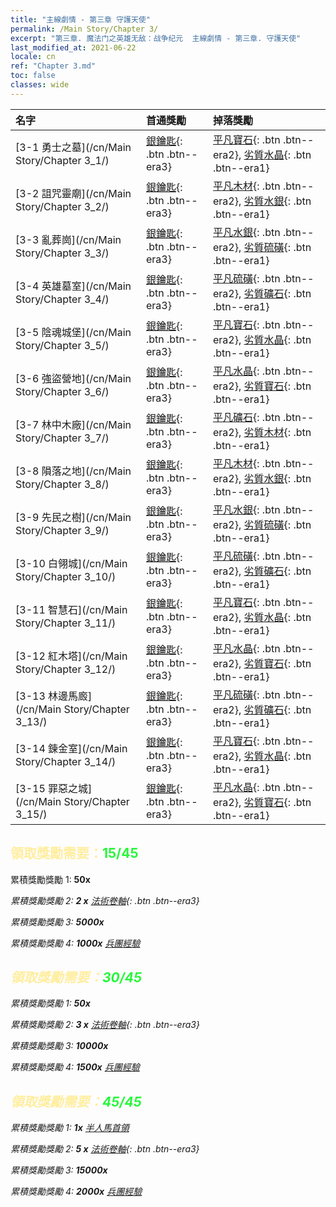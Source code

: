 ```yaml
---
title: "主線劇情 - 第三章 守護天使"
permalink: /Main Story/Chapter 3/
excerpt: "第三章. 魔法门之英雄无敌：战争纪元  主線劇情 - 第三章. 守護天使"
last_modified_at: 2021-06-22
locale: cn
ref: "Chapter 3.md"
toc: false
classes: wide
---
```


  | 名字 |  首通獎勵 | 掉落獎勵 |
  |:------------|:------------|:------------| 
  | [3-1 勇士之墓](/cn/Main Story/Chapter 3_1/) | [銀鑰匙](/cn/Items/con_693/){: .btn .btn--era3} | [平凡寶石](/cn/Items/mat_10/){: .btn .btn--era2}, [劣質水晶](/cn/Items/mat_5/){: .btn .btn--era1} |
  | [3-2 詛咒靈廟](/cn/Main Story/Chapter 3_2/) | [銀鑰匙](/cn/Items/con_693/){: .btn .btn--era3} | [平凡木材](/cn/Items/mat_7/){: .btn .btn--era2}, [劣質水銀](/cn/Items/mat_2/){: .btn .btn--era1} |
  | [3-3 亂葬崗](/cn/Main Story/Chapter 3_3/) | [銀鑰匙](/cn/Items/con_693/){: .btn .btn--era3} | [平凡水銀](/cn/Items/mat_8/){: .btn .btn--era2}, [劣質硫磺](/cn/Items/mat_3/){: .btn .btn--era1} |
  | [3-4 英雄墓室](/cn/Main Story/Chapter 3_4/) | [銀鑰匙](/cn/Items/con_693/){: .btn .btn--era3} | [平凡硫磺](/cn/Items/mat_9/){: .btn .btn--era2}, [劣質礦石](/cn/Items/mat_1/){: .btn .btn--era1} |
  | [3-5 陰魂城堡](/cn/Main Story/Chapter 3_5/) | [銀鑰匙](/cn/Items/con_693/){: .btn .btn--era3} | [平凡寶石](/cn/Items/mat_10/){: .btn .btn--era2}, [劣質水晶](/cn/Items/mat_5/){: .btn .btn--era1} |
  | [3-6 強盜營地](/cn/Main Story/Chapter 3_6/) | [銀鑰匙](/cn/Items/con_693/){: .btn .btn--era3} | [平凡水晶](/cn/Items/mat_11/){: .btn .btn--era2}, [劣質寶石](/cn/Items/mat_4/){: .btn .btn--era1} |
  | [3-7 林中木廠](/cn/Main Story/Chapter 3_7/) | [銀鑰匙](/cn/Items/con_693/){: .btn .btn--era3} | [平凡礦石](/cn/Items/mat_6/){: .btn .btn--era2}, [劣質木材](/cn/Items/mat_1/){: .btn .btn--era1} |
  | [3-8 隕落之地](/cn/Main Story/Chapter 3_8/) | [銀鑰匙](/cn/Items/con_693/){: .btn .btn--era3} | [平凡木材](/cn/Items/mat_7/){: .btn .btn--era2}, [劣質水銀](/cn/Items/mat_2/){: .btn .btn--era1} |
  | [3-9 先民之樹](/cn/Main Story/Chapter 3_9/) | [銀鑰匙](/cn/Items/con_693/){: .btn .btn--era3} | [平凡水銀](/cn/Items/mat_8/){: .btn .btn--era2}, [劣質硫磺](/cn/Items/mat_3/){: .btn .btn--era1} |
  | [3-10 白翎城](/cn/Main Story/Chapter 3_10/) | [銀鑰匙](/cn/Items/con_693/){: .btn .btn--era3} | [平凡硫磺](/cn/Items/mat_9/){: .btn .btn--era2}, [劣質礦石](/cn/Items/mat_1/){: .btn .btn--era1} |
  | [3-11 智慧石](/cn/Main Story/Chapter 3_11/) | [銀鑰匙](/cn/Items/con_693/){: .btn .btn--era3} | [平凡寶石](/cn/Items/mat_10/){: .btn .btn--era2}, [劣質水晶](/cn/Items/mat_5/){: .btn .btn--era1} |
  | [3-12 紅木塔](/cn/Main Story/Chapter 3_12/) | [銀鑰匙](/cn/Items/con_693/){: .btn .btn--era3} | [平凡水晶](/cn/Items/mat_11/){: .btn .btn--era2}, [劣質寶石](/cn/Items/mat_4/){: .btn .btn--era1} |
  | [3-13 林邊馬廄](/cn/Main Story/Chapter 3_13/) | [銀鑰匙](/cn/Items/con_693/){: .btn .btn--era3} | [平凡硫磺](/cn/Items/mat_9/){: .btn .btn--era2}, [劣質礦石](/cn/Items/mat_1/){: .btn .btn--era1} |
  | [3-14 鍊金室](/cn/Main Story/Chapter 3_14/) | [銀鑰匙](/cn/Items/con_693/){: .btn .btn--era3} | [平凡寶石](/cn/Items/mat_10/){: .btn .btn--era2}, [劣質水晶](/cn/Items/mat_5/){: .btn .btn--era1} |
  | [3-15 罪惡之城](/cn/Main Story/Chapter 3_15/) | [銀鑰匙](/cn/Items/con_693/){: .btn .btn--era3} | [平凡水晶](/cn/Items/mat_11/){: .btn .btn--era2}, [劣質寶石](/cn/Items/mat_4/){: .btn .btn--era1} |


## <span style="color: #ffeea0">   領取獎勵需要：</span><span style="color: #27f73a">15/45</span>

 累積獎勵獎勵 1:  **50x** <i class="fas fa-gem"/>

 累積獎勵獎勵 2: **2 x** [法術卷軸](/cn/Items/con_694/){: .btn .btn--era3}

 累積獎勵獎勵 3:  **5000x** <i class="fas fa-coins"/>

 累積獎勵獎勵 4:  **1000x** [兵團經驗](/cn/Items/con_902/)



## <span style="color: #ffeea0">   領取獎勵需要：</span><span style="color: #27f73a">30/45</span>

 累積獎勵獎勵 1:  **50x** <i class="fas fa-gem"/>

 累積獎勵獎勵 2: **3 x** [法術卷軸](/cn/Items/con_694/){: .btn .btn--era3}

 累積獎勵獎勵 3:  **10000x** <i class="fas fa-coins"/>

 累積獎勵獎勵 4:  **1500x** [兵團經驗](/cn/Items/con_902/)



## <span style="color: #ffeea0">   領取獎勵需要：</span><span style="color: #27f73a">45/45</span>

 累積獎勵獎勵 1:  **1x** [半人馬首領](/cn/units/Centaur/)

 累積獎勵獎勵 2: **5 x** [法術卷軸](/cn/Items/con_694/){: .btn .btn--era3}

 累積獎勵獎勵 3:  **15000x** <i class="fas fa-coins"/>

 累積獎勵獎勵 4:  **2000x** [兵團經驗](/cn/Items/con_902/)

